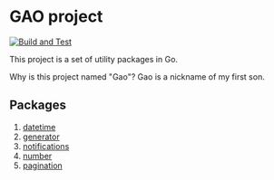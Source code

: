 # GAO project

[![Build and Test](https://github.com/ducminhgd/gao/actions/workflows/main.yml/badge.svg)](https://github.com/ducminhgd/gao/actions/workflows/main.yml)

This project is a set of utility packages in Go.

Why is this project named "Gao"? Gao is a nickname of my first son.

## Packages

1. [datetime](docs/datetime.md)
1. [generator](docs/generator.md)
1. [notifications](docs/notifications.md)
1. [number](docs/number.md)
1. [pagination](docs/pagination.md)